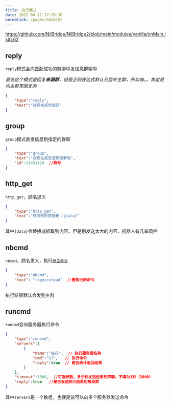 ```yaml
---
title: 执行模式
date: 2022-04-11 17:20:38
permalink: /pages/44e819/
---
```


<https://github.com/NilBridge/NilBridge2/blob/main/modules/vanilla/onMain.js#L62>

## reply

`reply`模式会向匹配成功的群聊中发信息群聊中

*虽说这个模式是回复**来源群**，但是正则表达式默认只监听主群，所以嘛。。肯定是向主群里回复的*

``` json
{
    "type":"reply",
    "text":"我现在感觉很好"
}
```

## group

`group`模式会发信息到指定的群聊

``` json
{
    "type":"group",
    "text":"我现在感觉菠萝菠萝哒",
    "id":11451419  //群号
}
```

## http_get

`http_get`，顾名思义
``` json
{
    "type":"http_get",
    "text":"获取到的数据是：{data}"
}
```
其中`{data}`会替换成抓取到内容，但是别发送太大的内容，机器人有几率风控

## nbcmd

`nbcmd`，顾名思义，执行[`原生命令`](/pages/cf0c33/)
``` json
{
    "type":"nbcmd",
    "text": "regexreload"  //要执行的命令
}
```

执行结果默认会发到主群

## runcmd

`runcmd`会向服务器执行命令

``` json
{
    "type":"runcmd",
	"servers":[
	    {
			"name":"生存",  // 执行服务器名称
			"cmd":"$1",   // 执行命令
			"reply":true  // 是否统计返回结果
		}
	],
	"timeout":1000,  //可选参数，多少秒发送结果到群聊，不填为3秒（3000）
	"reply":true   //是否发送执行结果到触发群
}
```

其中`servers`是一个数组，也就是说可以向多个服务器发送命令